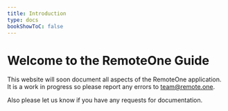 ```yaml
---
title: Introduction
type: docs
bookShowToC: false
---
```


# Welcome to the RemoteOne Guide

This website will soon document all aspects of the RemoteOne application.
It is a work in progress so please report any errors to [team@remote.one](mailto:team@remote.one).

Also please let us know if you have any requests for documentation.
